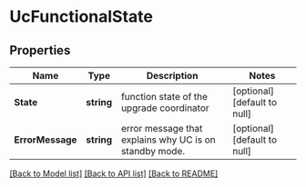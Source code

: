 # UcFunctionalState

## Properties
Name | Type | Description | Notes
------------ | ------------- | ------------- | -------------
**State** | **string** | function state of the upgrade coordinator | [optional] [default to null]
**ErrorMessage** | **string** | error message that explains why UC is on standby mode. | [optional] [default to null]

[[Back to Model list]](../README.md#documentation-for-models) [[Back to API list]](../README.md#documentation-for-api-endpoints) [[Back to README]](../README.md)


